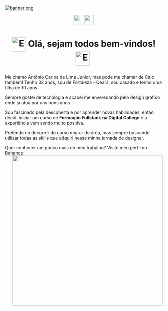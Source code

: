 [![banner.png](https://i.postimg.cc/dtsgkbsv/banner.png)](https://github.com/AntonioCaio27/AntonioCaio27)

<p align='center'> <a href="https://www.linkedin.com/in/antoniocarlosdelimajunior27/"><img height="30" src="https://marcas-logos.net/wp-content/uploads/2020/01/LinkedIn-s%C3%ADmbolo.jpg"></a>
<a href="https://www.behance.net/caioinked"><img height="30" src="https://www.vectorlogo.zone/logos/behance/behance-ar21.png"></a></p>

  
  # <p align='center'> <img alt="Earth Gif" src="https://64.media.tumblr.com/691d9ac13eb0afd8392a813ef4013527/tumblr_mnem8us7hb1r4mh0bo1_500.gifv" height="45" align="center"/>&nbsp;Olá, sejam todos bem-vindos!  <img alt="Earth Gif" src="https://64.media.tumblr.com/691d9ac13eb0afd8392a813ef4013527/tumblr_mnem8us7hb1r4mh0bo1_500.gifv" height="45" align="center"/>&nbsp;<br/>

<p> Me chamo Antônio Carlos de Lima Junior, mas pode me chamar de Caio também!
Tenho 33 anos, sou de Fortaleza - Ceará, sou casado e tenho uma filha de 10 anos.</p>

<p> Sempre gostei de tecnologia e acabei me enveredando pelo design gráfico
onde já atua por uns bons anos.</p>

<p> Sou fascinado pela descoberta e por aprender novas habilidades, então decidi
  iniciar um curso de <b>Formação Fullstack</b> <b>na Digital College</b>
e a experiência vem sendo muito positiva.</p>

<p> Pretendo no decorrer do curso migrar de área, mas sempre buscando utilizar
todas as skills que adquiri nesse minha jornada de designer.</p>

<p> Quer conhecer um pouco mais do meu trabalho? Visite meu perfil no 
 <a href="https://www.behance.net/caioinked">Behance</a>


<img align="right" img alt="" width="480" height="480" src="https://giphy.com/J9Awrhlsb7919634sC"/>
